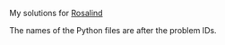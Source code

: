 My solutions for [Rosalind](https://rosalind.info)

The names of the Python files are after the problem IDs. 